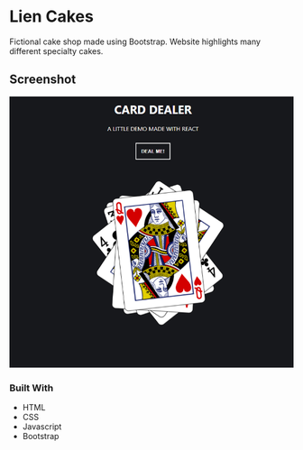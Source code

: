 # Lien Cakes

Fictional cake shop made using Bootstrap. Website highlights many different specialty cakes.

## Screenshot

![photo-of-game](https://github.com/codewithsrobins1/card-dealer-app/blob/master/readMeImg.PNG?raw=true)

### Built With

* HTML
* CSS
* Javascript
* Bootstrap
